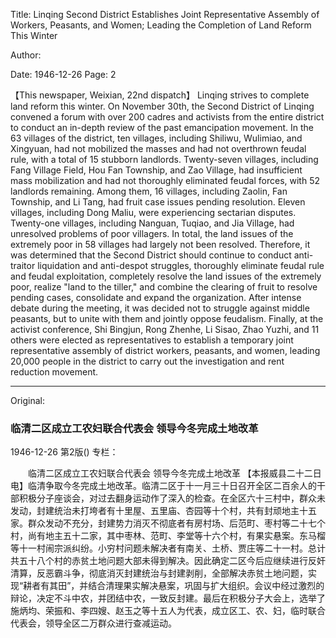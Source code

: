 Title: Linqing Second District Establishes Joint Representative Assembly of Workers, Peasants, and Women; Leading the Completion of Land Reform This Winter

Author:

Date: 1946-12-26
Page: 2

【This newspaper, Weixian, 22nd dispatch】 Linqing strives to complete land reform this winter. On November 30th, the Second District of Linqing convened a forum with over 200 cadres and activists from the entire district to conduct an in-depth review of the past emancipation movement. In the 63 villages of the district, ten villages, including Shiliwu, Wulimiao, and Xingyuan, had not mobilized the masses and had not overthrown feudal rule, with a total of 15 stubborn landlords. Twenty-seven villages, including Fang Village Field, Hou Fan Township, and Zao Village, had insufficient mass mobilization and had not thoroughly eliminated feudal forces, with 52 landlords remaining. Among them, 16 villages, including Zaolin, Fan Township, and Li Tang, had fruit case issues pending resolution. Eleven villages, including Dong Maliu, were experiencing sectarian disputes. Twenty-one villages, including Nanguan, Tuqiao, and Jia Village, had unresolved problems of poor villagers. In total, the land issues of the extremely poor in 58 villages had largely not been resolved. Therefore, it was determined that the Second District should continue to conduct anti-traitor liquidation and anti-despot struggles, thoroughly eliminate feudal rule and feudal exploitation, completely resolve the land issues of the extremely poor, realize "land to the tiller," and combine the clearing of fruit to resolve pending cases, consolidate and expand the organization. After intense debate during the meeting, it was decided not to struggle against middle peasants, but to unite with them and jointly oppose feudalism. Finally, at the activist conference, Shi Bingjun, Rong Zhenhe, Li Sisao, Zhao Yuzhi, and 11 others were elected as representatives to establish a temporary joint representative assembly of district workers, peasants, and women, leading 20,000 people in the district to carry out the investigation and rent reduction movement.



<hr /> 

Original: 


### 临清二区成立工农妇联合代表会  领导今冬完成土地改革

1946-12-26
第2版()
专栏：

　　临清二区成立工农妇联合代表会
    领导今冬完成土地改革
    【本报威县二十二日电】临清争取今冬完成土地改革。临清二区于十一月三十日召开全区二百余人的干部积极分子座谈会，对过去翻身运动作了深入的检查。在全区六十三村中，群众未发动，封建统治未打垮者有十里屋、五里庙、杏园等十个村，共有封顽地主十五家。群众发动不充分，封建势力消灭不彻底者有房村场、后范町、枣村等二十七个村，尚有地主五十二家，其中枣林、范町、李堂等十六个村，有果实悬案。东马榴等十一村闹宗派纠纷。小穷村问题未解决者有南关、土桥、贾庄等二十一村。总计共五十八个村的赤贫土地问题大部未得到解决。因此确定二区今后应继续进行反奸清算，反恶霸斗争，彻底消灭封建统治与封建剥削，全部解决赤贫土地问题，实现“耕者有其田”，并结合清理果实解决悬案，巩固与扩大组织。会议中经过激烈的辩论，决定不斗中农，并团结中农，一致反封建。最后在积极分子大会上，选举了施炳均、荣振和、李四嫂、赵玉之等十五人为代表，成立区工、农、妇，临时联合代表会，领导全区二万群众进行查减运动。
